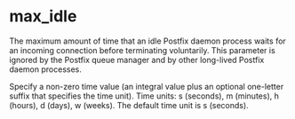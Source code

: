 # max_idle 


The maximum amount of time that an idle Postfix daemon process waits
for an incoming connection before terminating voluntarily.  This
parameter
is ignored by the Postfix queue manager and by other long-lived
Postfix daemon processes.


 Specify a non-zero time value (an integral value plus an optional
one-letter suffix that specifies the time unit).  Time units: s
(seconds), m (minutes), h (hours), d (days), w (weeks).
The default time unit is s (seconds).  


